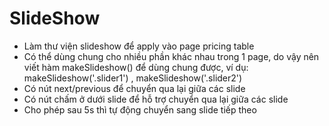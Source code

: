 # SlideShow
- Làm thư viện slideshow để apply vào page pricing table
- Có thể dùng chung cho nhiều phần khác nhau trong 1 page, do vậy 
nên viết hàm makeSlideshow() để dùng chung được, ví dụ: makeSlideshow('.slider1') , makeSlideshow('.slider2')
- Có nút next/previous để chuyển qua lại giữa các slide
- Có nút chấm ở dưới slide để hỗ trợ chuyển qua lại giữa các slide
- Cho phép sau 5s thì tự động chuyển sang slide tiếp theo